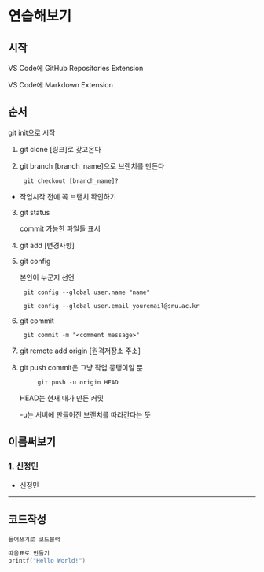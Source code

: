 # 연습해보기


## 시작
VS Code에 GitHub Repositories Extension 


VS Code에 Markdown Extension
## 순서
git init으로 시작
1. git clone [링크]로 갖고온다
2. git branch [branch_name]으로 브랜치를 만든다

        git checkout [branch_name]?

+ 작업시작 전에 꼭 브랜치 확인하기
3. git status

    commit 가능한 파일들 표시

4. git add [변경사항]

5. git config

    본인이 누군지 선언

        git config --global user.name "name"

        git config --global user.email youremail@snu.ac.kr
6. git commit

        git commit -m "<comment message>"


7. git remote add origin [원격저장소 주소]

8. git push
    commit은 그냥 작업 뭉탱이일 뿐

            git push -u origin HEAD

    HEAD는 현재 내가 만든 커밋

    -u는 서버에 만들어진 브랜치를 따라간다는 뜻


## 이름써보기
### 1. 신정민
+ 신정민

-------------
## 코드작성
    들여쓰기로 코드블럭
``` C
따옴표로 만들기
printf("Hello World!")
``` 

